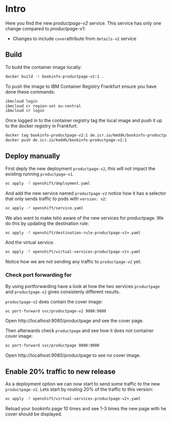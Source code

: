 # Intro

Here you find the new *productpage-v2* service.
This service has only one change compared to *productpage-v1*:
* Changes to include `cover`attribute from `details-v2` service 


## Build
To build the container image locally:
```bash
docker build -t bookinfo-productpage-v2:1 .
```

To push the image to IBM Container Registry Frankfurt ensure you have done these commands:
```bash
ibmcloud login
ibmcloud cr region-set eu-central
ibmcloud cr login
```

Once logged in to the container registry tag the local image and push it up to the docker registry in Frankfurt:
```bash
docker tag bookinfo-productpage-v2:1 de.icr.io/kmddk/bookinfo-productpage-v2:1 
docker push de.icr.io/kmddk/bookinfo-productpage-v2:1 
```

## Deploy manually
First deply the new deployment `productpage-v2`, this will not impact the existing running `productpage-v1`.
```bash
oc apply -f openshift/deployment.yaml
```

And add the new service named `productpage-v2` notice how it has a selector that only sends traffic to pods with `version: v2`:
```bash
oc apply -f openshift/service.yaml
```

We also want to make Istio aware of the new services for productpage. We do this by updating the destination rule:

```bash
oc apply -f openshift/destination-rule-productpage-v1+.yaml
```
And the virtual service. 

```bash
oc apply -f openshift/virtual-services-productpage-v1+.yaml
```

Notice how we are not sending any traffic to `productpage-v2` yet.

### Check port forwarding for
By using portforwarding have a look at how the two services `productpage` and `productpage-v2` gives consistenly different results.

`productpage-v2` does contain the cover image:
```bash
oc port-forward svc/productpage-v2 9080:9080
```

Open http://localhost:9080/productpage  and see the cover page.

Then afterwards check `productpage` and see how it does not container cover image:

```bash
oc port-forward svc/productpage 9080:9080
```

Open http://localhost:9080/productpage to see no cover image.

## Enable 20% traffic to new release

As a deployment option we can now start to send some traffic to the new `productpage-v2`. Lets start by routing 20% of the traffic to this version:

```bash
oc apply -f openshift/virtual-services-productpage-v2+.yaml
```
Reload your bookinfo page 10 times and see 1-3 times the new page with he cover should be displayed.

